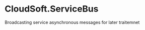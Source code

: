 CloudSoft.ServiceBus
====================

Broadcasting service asynchronous messages for later traitemnet